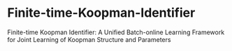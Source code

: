 # Finite-time-Koopman-Identifier
Finite-time Koopman Identifier: A Unified Batch-online Learning Framework for Joint Learning of Koopman Structure and Parameters
